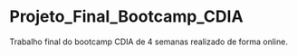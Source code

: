 # Projeto_Final_Bootcamp_CDIA
Trabalho final do bootcamp CDIA de 4 semanas realizado de forma online.

